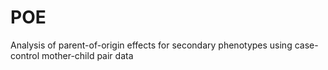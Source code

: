 # POE
Analysis of parent-of-origin effects for secondary phenotypes using case-control mother-child pair data

